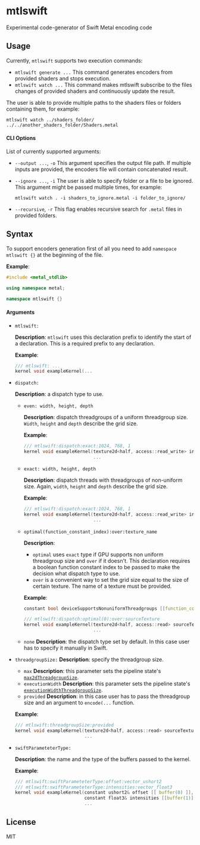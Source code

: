 # mtlswift

Experimental code-generator of Swift Metal encoding code

## Usage

Currently, `mtlswift` supports two execution commands:
* `mtlswift generate ...`
  This command generates encoders from provided shaders and stops execution.
* `mtlswift watch ...`
  This command makes mtlswift subscribe to the files changes of provided shaders and continuously update the result.

The user is able to provide multiple paths to the shaders files or folders containing them, for example:
```Shell
mtlswift watch ../shaders_folder/ ../../another_shaders_folder/Shaders.metal
```

#### CLI Options

List of currently supported arguments:
* `--output ...`, `-o`
  This argument specifies the output file path. If multiple inputs are provided, the encoders file will contain concatenated result.

* `--ignore ...`, `-i`
  The user is able to specify folder or a file to be ignored. This argument might be passed multiple times, for example:
  ```Shell
  mtlswift watch . -i shaders_to_ignore.metal -i folder_to_ignore/
  ```
* `--recursive`, `-r`
  This flag enables recursive search for `.metal` files in provided folders.

## Syntax

To support encoders generation first of all you need to add `namespace mtlswift {}` at the beginning of the file.

**Example**:
```C++
#include <metal_stdlib>

using namespace metal;

namespace mtlswift {}
```

#### Arguments

* `mtlswift:`

  **Description**: `mtlswift` uses this declaration prefix to identify the start of a declaration. This is a required prefix to any declaration.

  **Example**:
  ```C++
  /// mtlswift: ...
  kernel void exampleKernel(...
  ```

* `dispatch:`

  **Description**: a dispatch type to use.

  * `even: width, height, depth`

    **Description**: dispatch threadgroups of a uniform threadgroup size. `Width`, `height` and `depth` describe the grid size.

    **Example**:
    ```C++
    /// mtlswift:dispatch:exact:1024, 768, 1
    kernel void exampleKernel(texture2d<half, access::read_write> inPlaceTexture [[ texture(0) ]],
                              ...
    ```

  * `exact: width, height, depth`

    **Description**: dispatch threads with threadgroups of non-uniform size. Again, `width`, `height` and `depth` describe the grid size.

    **Example**:
    ```C++
    /// mtlswift:dispatch:exact:1024, 768, 1
    kernel void exampleKernel(texture2d<half, access::read_write> inPlaceTexture [[ texture(0) ]],
                              ...
    ```

  * `optimal(function_constant_index):over:texture_name`

    **Description**:
    * `optimal` uses `exact` type if GPU supports non uniform threadgroup size and `over` if it doesn't. This declaration requires a boolean function constant index to be passed to make the decision what dispatch type to use.
    * `over` is a convenient way to set the grid size equal to the size of certain texture. The name of a texture must be provided.

    **Example**:
    ```C++
    constant bool deviceSupportsNonuniformThreadgroups [[function_constant(0)]];

    /// mtlswift:dispatch:optimal(0):over:sourceTexture
    kernel void exampleKernel(texture2d<half, access::read> sourceTexture [[ texture(0) ]],
                              ...
    ```

  * `none`
    **Description**: the dispatch type set by default. In this case user has to specify it manually in Swift.

* `threadgroupSize:`
  **Description**: specify the threadgroup size.
  * `max`
    **Description**: this parameter sets the pipeline state's [`max2dThreadgroupSize`](https://github.com/s1ddok/Alloy/blob/b82aa3fde347a81eef9551be7ffc28eec2b93bca/Alloy/MTLComputePipelineState%2BThreads.swift#L24).
  * `executionWidth`
    **Description**: this parameter sets the pipeline state's [`executionWidthThreadgroupSize`](https://github.com/s1ddok/Alloy/blob/b82aa3fde347a81eef9551be7ffc28eec2b93bca/Alloy/MTLComputePipelineState%2BThreads.swift#L12).
  * `provided`
    **Description**: in this case user has to pass the threadgroup size and an argument to `encode(...` function.

  **Example**:
  ```C++
  /// mtlswift:threadgroupSize:provided
  kernel void exampleKernel(texture2d<half, access::read> sourceTexture [[ texture(0) ]],
                            ...
  ```

* `swiftParameteterType:`

  **Description**: the name and the type of the buffers passed to the kernel.

  **Example**:
  ```C++
  /// mtlswift:swiftParameteterType:offset:vector_ushort2
  /// mtlswift:swiftParameteterType:intensities:vector_float3
  kernel void exampleKernel(constant ushort2& offset [[ buffer(0) ]],
                            constant float3& intensities [[buffer(1)]],
                            ...
  ```


## License

 MIT
